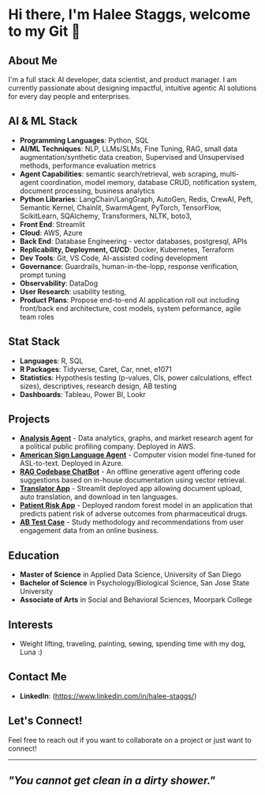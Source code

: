 # Hi there, I'm Halee Staggs, welcome to my Git 👋

## About Me
I'm a full stack AI developer, data scientist, and product manager. I am currently passionate about designing impactful, intuitive agentic AI solutions for every day people and enterprises.

## AI & ML Stack
- **Programming Languages**: Python, SQL
- **AI/ML Techniques**: NLP, LLMs/SLMs, Fine Tuning, RAG, small data augmentation/synthetic data creation, Supervised and Unsupervised methods, performance evaluation metrics
- **Agent Capabilities**: semantic search/retrieval, web scraping, multi-agent coordination, model memory, database CRUD, notification system, document processing, business analytics 
- **Python Libraries**: LangChain/LangGraph, AutoGen, Redis, CrewAI, Peft, Semantic Kernel, Chainlit, SwarmAgent, PyTorch, TensorFlow, ScikitLearn, SQAlchemy, Transformers, NLTK, boto3, 
- **Front End**: Streamlit
- **Cloud**: AWS, Azure
- **Back End**: Database Engineering - vector databases, postgresql, APIs
- **Replicability, Deployment, CI/CD**: Docker, Kubernetes, Terraform
- **Dev Tools**: Git, VS Code, AI-assisted coding development
- **Governance**: Guardrails, human-in-the-lopp, response verification, prompt tuning
- **Observability**: DataDog
- **User Research**: usability testing, 
- **Product Plans**: Propose end-to-end AI application roll out including front/back end architecture, cost models, system peformance, agile team roles

## Stat Stack
- **Languages**: R, SQL
- **R Packages**: Tidyverse, Caret, Car, nnet, e1071   
- **Statistics**: Hypothesis testing (p-values, CIs, power calculations, effect sizes), descriptives, research design, AB testing
- **Dashboards**: Tableau, Power BI, Lookr


## Projects
- [**Analysis Agent**](link) - Data analytics, graphs, and market research agent for a political public profiling company. Deployed in AWS.
- [**American Sign Language Agent**](link) - Computer vision model fine-tuned for ASL-to-text. Deployed in Azure.
- [**RAG Codebase ChatBot**](https://github.com/HNStaggs/CodeHelperRAG) - An offline generative agent offering code suggestions based on in-house documentation using vector retrieval.
- [**Translator App**](https://github.com/HNStaggs/Translate-Demo) - Streamlit deployed app allowing document upload, auto translation, and download in ten languages.
- [**Patient Risk App**](https://github.com/teamlunarlanding/Pharma-Drug-Surveillance) - Deployed random forest model in an application that predicts patient risk of adverse outcomes from pharmaceutical drugs.
- [**AB Test Case**](https://github.com/HNStaggs/AB-Test-Case) - Study methodology and recommendations from user engagement data from an online business.

## Education
- **Master of Science** in Applied Data Science, University of San Diego
- **Bachelor of Science** in Psychology/Biological Science, San Jose State University
- **Associate of Arts** in Social and Behavioral Sciences, Moorpark College

## Interests
- Weight lifting, traveling, painting, sewing, spending time with my dog, Luna :)

## Contact Me
- **LinkedIn**: (https://www.linkedin.com/in/halee-staggs/)

## Let's Connect!
Feel free to reach out if you want to collaborate on a project or just want to connect!

---

## *"You cannot get clean in a dirty shower."* 
